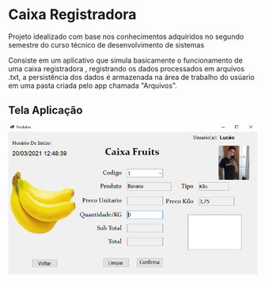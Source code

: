 # Caixa Registradora

Projeto idealizado com base nos conhecimentos adquiridos no segundo semestre do curso técnico de desenvolvimento de sistemas

Consiste em um aplicativo que simula basicamente o funcionamento de uma caixa registradora , registrando os dados processados em arquivos .txt, a persistência dos dados é armazenada na área de trabalho do usúario em uma pasta criada pelo app chamada "Arquivos".

## Tela Aplicação
![Tela inicial Aplicação](https://github.com/Cavalheiro-S/Assets/blob/main/Caixa-Registradora/Tela%20inicial.png)
